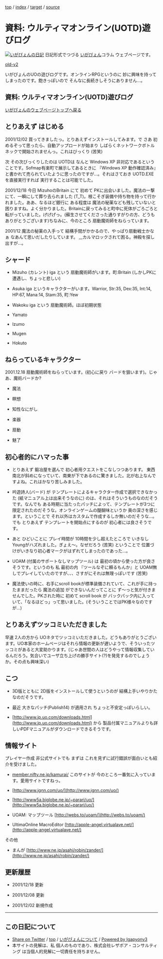 [top](../index.html) / [index](index.html) / [target](http://www.igapyon.jp/igapyon/diary/memo/memogameuo.html) / [source](https://github.com/igapyon/diary/blob/master/memo/memogameuo.src.md) 

資料: ウルティマオンライン(UOTD)遊びログ
=====================================================================================================
[![いがぴょんの日記](http://www.igapyon.jp/igapyon/diary/images/iga200306s.jpg "いがぴょん")](http://www.igapyon.jp/igapyon/diary/memo/memoigapyon.html) 日記形式でつづる [いがぴょん](http://www.igapyon.jp/igapyon/diary/memo/memoigapyon.html)コラム ウェブページです。

[old-v2](memogameuo-orig.html)

いがぴょんのUOの遊びログです。オンラインRPGというのに 妙に興味を持ってしまったのです。飽きっぽいので そんなに長続きしそうにありません…。

## 資料: ウルティマオンライン(UOTD)遊びログ

[いがぴょんのウェブページトップへ戻る](../../index.html)

## とりあえず はじめる

2001/12/02 買ってきましたっ。とりあえずインストールしてみます。で さあ 初めるぞって思ったら、自動アップロードが始まり しばらくネットワークボトルネックで開始されませんっ。これはびっくり
(苦笑)

次 その次びっくりしたのは UOTDは なんと Windows XP 非対応であるということです。Sofmap有楽町で展示してあるときに 『Windows XP 動作確認済み』 と書かれて売られていたように思ったのですが…。それはさておき UOTD.EXE を直接実行すれば 実行することは可能でした。

2001/12/18 今日 MizuhoのBritain にて 初めて PKに出会いました。魔法の一撃にて、一瞬にして葬り去られました (T_T)。根こそぎ装備や持ち物を持って行かれました。ああ、なるほど銀行に ある程度は 魔法の秘薬なども残していないと困りますね。よく分かりました。Britainに戻ってみると町中に死体がごろごろと転がっていました。げげげっ。(蘇生させてくださった通りすがりの方、どうもありがとうございます)ちなみに、今のところ 扇動魔術師をねらっています。

2001/12 魔法の秘薬の入手って 結構手間がかかるので、やっぱり扇動戦士かなぁ なあんて思いだしたりしています。
,,,カルマロックされて困る。神殿を探し出すが…。

## シャード

* Mizuho (カレント)
  iga という 扇動魔術師がいます。町:Britain (しかしPKに遭遇し、ちょっと悲しい)
  
* Asuka
  iga というキャラクターがいます。Warrior, Str:35, Dex:35, Int:14, HP:67,
  Mana:14, Stam:35, 町:Yew
  
* Wakoku
  iga という 扇動魔術師。ほぼ初期状態
  
* Yamato
  
* Izumo
  
* Mugen
  
* Hokuto

## ねらっているキャラクター

2001.12.18 扇動魔術師をねらっています。(初心に戻り バードを狙います)。じゃあ、魔術バードか?

* 魔法
  
* 瞑想
  
* 知性なにがし
  
* 楽器
  
* 扇動
  
* 魅了

## 初心者的にハマった事

* とりあえず 鍛冶屋を選んで 初心者用クエストをこなしつつあります。
  東西南北が斜めになっていて、南東が下であるのに驚きました。北が右上なんですよね。これはかなり苦しみました。
  
* 吟遊詩人(バード) が テンプレートによるキャラクター作成で選択できなかった
  (紙マニュアル上は出来そうなのに) のは、それはそういうものなのだそうです。なんでも
  ある時期に当たったパッチによって、テンプレートが3つに限定されたのだそうな。オンラインゲームの醍醐味というか
  奥の深さを感じます。ということで それ以外はカスタムで作成するしか無いのだそうな…。でも
  とりあえず テンプレートを開始点にするのが 初心者には良さそうです。
  
* あと ひどいことに プレイ時間が 10時間を少し超えたところで いきなし Youngがハズれました。ぎょえ～。なぜだろう
(苦笑)
  ということで 位置づけがいきなり初心者マークがはずれてしまったのであった…。
  
* UOAM (付属のサポートなしマップツール) は 最初の頃から使った方が良さそうです。というのも
  私 最初の内 『ツールなぞに頼るもんか』と UOAM無しでプレイしていたのですが、、、さすがにそれは無理っぽいです
  (苦笑)
  
* 魔法使いの時に、右手にscroll bookが標準装備されていて、これが手に持ったままだったら
  魔法の追加 ができないんだってことに ず～っと気が付きませんでした。PKされた時に 初めて scroll book が バックパック内に入っていて、「なるほどっ」って思いました。(そういうことではPK様々なのですが…)

## とりあえずツッコミいただきました

早速 2人の方から UOネタでツッコミいただきました。どうもありがとうございます。UO本家のホームページはそれら情報の更新が遅いようで、そういったツッコミがあると大変助かります。(じゃあ世間の人はどうやって情報収集しているんだろう。気合いでユーザ立ち上げの勝手サイト(?)を発見するのでしょうか。その点も興味深い)

## こつ

* 3D版とともに 2D版をインストールして使うというのが 結構上手いやりかたなのだそうです。
  
* 最近 大きなパッチ(Publish14) が適用され ちょっと不安定っぽいらしい。
  
* [http://www.jp.uo.com/downloads.html](http://www.jp.uo.com/downloads.html) から 製品付属マニュアルよりも詳しいPDFマニュアルがダウンロードできるそうです。

## 情報サイト

プレイヤー作成 非公式サイトでも まずは これを見ずに試行錯誤が面白いとも紹介を受けました。

* [member.nifty.ne.jp/kamurai/](member.nifty.ne.jp/kamurai/)
  このサイトが 今のところ一番気に入っています。愛用サイトですねっ。
  
* [http://www.jgnn.com/uo/](http://www.jgnn.com/uo/)
  
* [http://www5a.biglobe.ne.jp/~parari/uo/](http://www5a.biglobe.ne.jp/~parari/uo/)
  
* UOAM: マップツール
  [http://webs.to/uoam/](http://webs.to/uoam/)
  
* UltimaOnline MacroEditor
  [http://apple-angel.virtualave.net/](http://apple-angel.virtualave.net/)

その他

* まんが
  [http://www.ne.jp/asahi/robin/zander/](http://www.ne.jp/asahi/robin/zander/)

## 更新履歴

* 2001/12/18 更新
  
* 2001/12/08 更新
  
* 2001/12/02 新規作成

----------------------------------------------------------------------------------------------------

## この日記について

* [Share on Twitter](https://twitter.com/intent/tweet?hashtags=igapyon%2Cdiary%2C%E3%81%84%E3%81%8C%E3%81%B4%E3%82%87%E3%82%93&text=%E8%B3%87%E6%96%99%3A+%E3%82%A6%E3%83%AB%E3%83%86%E3%82%A3%E3%83%9E%E3%82%AA%E3%83%B3%E3%83%A9%E3%82%A4%E3%83%B3%28UOTD%29%E9%81%8A%E3%81%B3%E3%83%AD%E3%82%B0&url=http%3A%2F%2Fwww.igapyon.jp%2Figapyon%2Fdiary%2Fmemo%2Fmemogameuo.html) / [top](../index.html) / [いがぴょんについて](http://www.igapyon.jp/igapyon/diary/memo/memoigapyon.html) / [Powered by Igapyonv3](https://github.com/igapyon/igapyonv3)
* 本サイトの見解は、私 個人のものであり、株式会社レザボア・コンサルティング は当個人的見解に一切責任を持ちません。 
